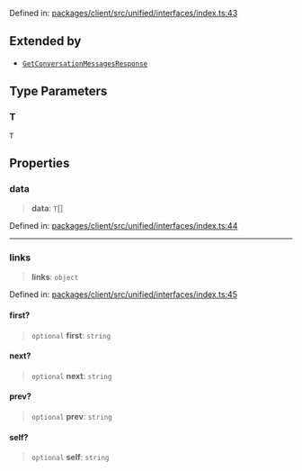 Defined in: [packages/client/src/unified/interfaces/index.ts:43](https://github.com/signalwire/signalwire-js/blob/52fa77b6c8db68f4c99b30b3776f45a4309e15bf/packages/client/src/unified/interfaces/index.ts#L43)

## Extended by

- [`GetConversationMessagesResponse`](GetConversationMessagesResponse.md)

## Type Parameters

### T

`T`

## Properties

### data

> **data**: `T`[]

Defined in: [packages/client/src/unified/interfaces/index.ts:44](https://github.com/signalwire/signalwire-js/blob/52fa77b6c8db68f4c99b30b3776f45a4309e15bf/packages/client/src/unified/interfaces/index.ts#L44)

***

### links

> **links**: `object`

Defined in: [packages/client/src/unified/interfaces/index.ts:45](https://github.com/signalwire/signalwire-js/blob/52fa77b6c8db68f4c99b30b3776f45a4309e15bf/packages/client/src/unified/interfaces/index.ts#L45)

#### first?

> `optional` **first**: `string`

#### next?

> `optional` **next**: `string`

#### prev?

> `optional` **prev**: `string`

#### self?

> `optional` **self**: `string`
